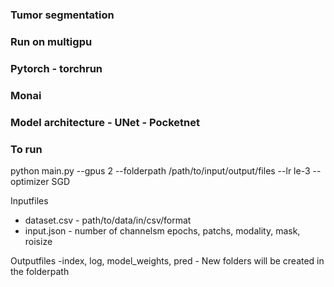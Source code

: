 ### Tumor segmentation

### Run on multigpu

### Pytorch - torchrun

### Monai

### Model architecture - UNet - Pocketnet 

### To run

python main.py --gpus 2 --folderpath /path/to/input/output/files --lr le-3 --optimizer SGD

Inputfiles 
- dataset.csv - path/to/data/in/csv/format
- input.json - number of channelsm epochs, patchs, modality, mask, roisize

Outputfiles
-index, log, model_weights, pred - New folders will be created in the folderpath

